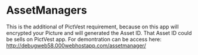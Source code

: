 # AssetManagers
This is the additional of PictVest requirement, because on this app will encrypted your Picture and will generated the Asset ID. That Asset ID could be sells on PictVest app. For demontration can be access here: http://debugweb58.000webhostapp.com/assetmanager/
